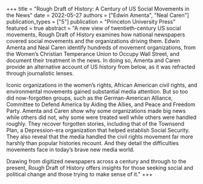 +++
title = "Rough Draft of History: A Century of US Social Movements in the News"
date = 2022-05-27
authors = ["Edwin Amenta",  "Neal Caren"]
publication_types = ["5"]
publication = "Princeton University Press"
featured = true
abstract = "A new view of twentieth-century US social movements, Rough Draft of History examines how national newspapers covered social movements and the organizations driving them. Edwin Amenta and Neal Caren identify hundreds of movement organizations, from the Women’s Christian Temperance Union to Occupy Wall Street, and document their treatment in the news. In doing so, Amenta and Caren provide an alternative account of US history from below, as it was refracted through journalistic lenses.

Iconic organizations in the women’s rights, African American civil rights, and environmental movements gained substantial media attention. But so too did now-forgotten groups, such as the German-American Alliance, Committee to Defend America by Aiding the Allies, and Peace and Freedom Party. Amenta and Caren show why some organizations made big news while others did not, why some were treated well while others were handled roughly. They recover forgotten stories, including that of the Townsend Plan, a Depression-era organization that helped establish Social Security. They also reveal that the media handled the civil rights movement far more harshly than popular histories recount. And they detail the difficulties movements face in today’s brave new media world.

Drawing from digitized newspapers across a century and through to the present, Rough Draft of History offers insights for those seeking social and political change and those trying to make sense of it."
+++
